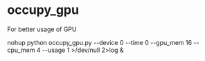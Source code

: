 # occupy_gpu
For better usage of GPU

nohup  python occupy_gpu.py  --device 0 --time 0 --gpu_mem 16 --cpu_mem 4 --usage 1  >/dev/null 2>log &
